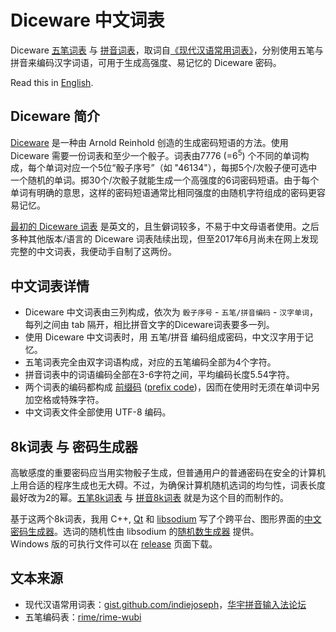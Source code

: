 # Diceware 中文词表

Diceware [五笔词表](./wubi.wordlist) 与 [拼音词表](./pinyin.wordlist)，取词自[《现代汉语常用词表》](http://baike.baidu.com/item/%E7%8E%B0%E4%BB%A3%E6%B1%89%E8%AF%AD%E5%B8%B8%E7%94%A8%E8%AF%8D%E8%A1%A8)，分别使用五笔与拼音来编码汉字词语，可用于生成高强度、易记忆的 Diceware 密码。

Read this in [English](./README.en.md).

## Diceware 简介

[Diceware](http://www.diceware.com "Diceware Passphrase Home") 是一种由 Arnold Reinhold 创造的生成密码短语的方法。使用 Diceware 需要一份词表和至少一个骰子。词表由7776 (=6<sup>5</sup>) 个不同的单词构成，每个单词对应一个5位“骰子序号”（如 "46134"），每掷5个/次骰子便可选中一个随机的单词。掷30个/次骰子就能生成一个高强度的6词密码短语。由于每个单词有明确的意思，这样的密码短语通常比相同强度的由随机字符组成的密码更容易记忆。

[最初的 Diceware 词表](http://world.std.com/~reinhold/diceware.wordlist.asc) 是英文的，且生僻词较多，不易于中文母语者使用。之后多种其他版本/语言的 Diceware 词表陆续出现，但至2017年6月尚未在网上发现完整的中文词表，我便动手自制了这两份。

## 中文词表详情

* Diceware 中文词表由三列构成，依次为 `骰子序号` - `五笔/拼音编码` - `汉字单词`，每列之间由 tab 隔开，相比拼音文字的Diceware词表要多一列。
* 使用 Diceware 中文词表时，用 五笔/拼音 编码组成密码，中文汉字用于记忆。
* 五笔词表完全由双字词语构成，对应的五笔编码全部为4个字符。
* 拼音词表中的词语编码全部在3-6字符之间，平均编码长度5.54字符。
* 两个词表的编码都构成 [前缀码](http://baike.baidu.com/item/%E5%89%8D%E7%BC%80%E7%A0%81) ([prefix code](https://en.wikipedia.org/wiki/Prefix_code))，因而在使用时无须在单词中另加空格或特殊字符。
* 中文词表文件全部使用 UTF-8 编码。

## 8k词表 与 密码生成器

高敏感度的重要密码应当用实物骰子生成，但普通用户的普通密码在安全的计算机上用合适的程序生成也无大碍。不过，为确保计算机随机选词的均匀性，词表长度最好改为2的幂。[五笔8k词表](./wubi8k.wordlist) 与 [拼音8k词表](./pinyin8k.wordlist) 就是为这个目的而制作的。

基于这两个8k词表，我用 C++, [Qt](https://www.qt.io/) 和 [libsodium](https://download.libsodium.org/doc/ "The Sodium crypto library") 写了个跨平台、图形界面的[中文密码生成器](./gui-qt)。选词的随机性由 libsodium 的[随机数生成器](https://download.libsodium.org/doc/generating_random_data/ "Generating random data · libsodium") 提供。  
Windows 版的可执行文件可以在 [release](https://github.com/cfbao/chinese-diceware/releases) 页面下载。

## 文本来源
* 现代汉语常用词表：[gist.github.com/indiejoseph](https://gist.github.com/indiejoseph/eae09c673460aa0b56db)，[华宇拼音输入法论坛](http://bbs.unispim.com/forum.php?mod=viewthread&tid=31393)
* 五笔编码表：[rime/rime-wubi](https://github.com/rime/rime-wubi)
